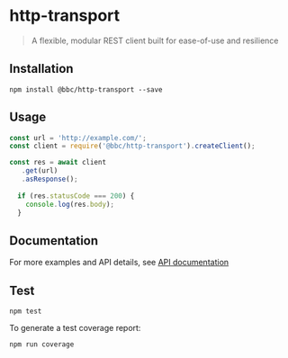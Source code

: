 # http-transport

> A flexible, modular REST client built for ease-of-use and resilience

## Installation

```
npm install @bbc/http-transport --save
```

## Usage

```js
const url = 'http://example.com/';
const client = require('@bbc/http-transport').createClient();

const res = await client
   .get(url)
   .asResponse();
  
  if (res.statusCode === 200) {
    console.log(res.body);
  }
```

## Documentation
For more examples and API details, see [API documentation](https://bbc.github.io/http-transport)

## Test

```
npm test
```

To generate a test coverage report:

```
npm run coverage
```
